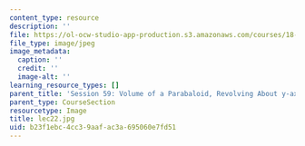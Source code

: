 ```yaml
---
content_type: resource
description: ''
file: https://ol-ocw-studio-app-production.s3.amazonaws.com/courses/18-01sc-single-variable-calculus-fall-2010/b23f1ebc4cc39aafac3a695060e7fd51_lec22.jpg
file_type: image/jpeg
image_metadata:
  caption: ''
  credit: ''
  image-alt: ''
learning_resource_types: []
parent_title: 'Session 59: Volume of a Parabaloid, Revolving About y-axis'
parent_type: CourseSection
resourcetype: Image
title: lec22.jpg
uid: b23f1ebc-4cc3-9aaf-ac3a-695060e7fd51
---
```

